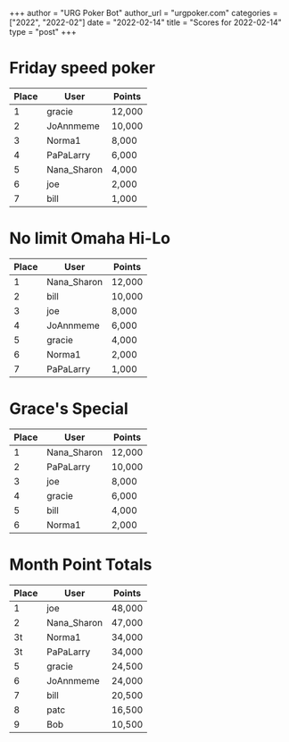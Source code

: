 +++
author = "URG Poker Bot"
author_url = "urgpoker.com"
categories = ["2022", "2022-02"]
date = "2022-02-14"
title = "Scores for 2022-02-14"
type = "post"
+++
# Friday speed poker

| Place | User | Points |
|-------|------|--------|
| 1 | gracie | 12,000 |
| 2 | JoAnnmeme | 10,000 |
| 3 | Norma1 | 8,000 |
| 4 | PaPaLarry | 6,000 |
| 5 | Nana_Sharon | 4,000 |
| 6 | joe | 2,000 |
| 7 | bill | 1,000 |

# No limit Omaha Hi-Lo

| Place | User | Points |
|-------|------|--------|
| 1 | Nana_Sharon | 12,000 |
| 2 | bill | 10,000 |
| 3 | joe | 8,000 |
| 4 | JoAnnmeme | 6,000 |
| 5 | gracie | 4,000 |
| 6 | Norma1 | 2,000 |
| 7 | PaPaLarry | 1,000 |

# Grace's Special

| Place | User | Points |
|-------|------|--------|
| 1 | Nana_Sharon | 12,000 |
| 2 | PaPaLarry | 10,000 |
| 3 | joe | 8,000 |
| 4 | gracie | 6,000 |
| 5 | bill | 4,000 |
| 6 | Norma1 | 2,000 |

# Month Point Totals

| Place | User | Points |
|-------|------|--------|
| 1 | joe | 48,000 |
| 2 | Nana_Sharon | 47,000 |
| 3t | Norma1 | 34,000 |
| 3t | PaPaLarry | 34,000 |
| 5 | gracie | 24,500 |
| 6 | JoAnnmeme | 24,000 |
| 7 | bill | 20,500 |
| 8 | patc | 16,500 |
| 9 | Bob | 10,500 |

